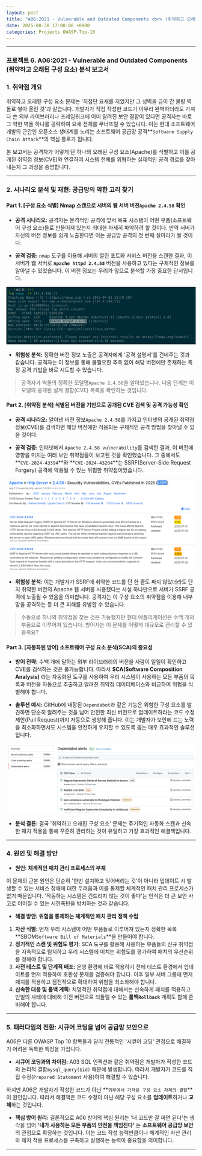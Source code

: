 ```yaml
---
layout: post
title: "A06:2021 - Vulnerable and Outdated Components <br> (취약하고 오래된 구성 요소) 분석 보고서"
date: 2025-08-30 17:00:00 +0900
categories: Projects OWASP-Top-10
---
```

---

### **프로젝트 6. A06:2021 - Vulnerable and Outdated Components <br> (취약하고 오래된 구성 요소) 분석 보고서**

### 1. 취약점 개요

   취약하고 오래된 구성 요소 문제는 '최첨단 요새를 지었지만 그 성벽을 금이 간 불량 벽돌로 쌓아 올린 것'과 같습니다. 개발자가 직접 작성한 코드가 아무리 완벽하더라도 가져다 쓴 외부 라이브러리나 프레임워크에 이미 알려진 보안 결함이 있다면 공격자는 바로 그 약한 벽돌 하나를 공략하여 요새 전체를 무너뜨릴 수 있습니다. 이는 현대 소프트웨어 개발의 근간인 오픈소스 생태계를 노리는 소프트웨어 공급망 공격**`Software Supply Chain Attack`**의 핵심 통로가 됩니다.

   본 보고서는 공격자가 어떻게 단 하나의 오래된 구성 요소(Apache)를 식별하고 이를 공개된 취약점 정보(CVE)와 연결하여 시스템 전체를 위협하는 실제적인 공격 경로를 찾아내는지 그 과정을 증명합니다.

---

### 2. 시나리오 분석 및 재현: 공급망의 약한 고리 찾기

#### Part 1. [구성 요소 식별] Nmap 스캔으로 서버의 웹 서버 버전`Apache 2.4.58` 확인

*   **공격 시나리오:**
   공격자는 본격적인 공격에 앞서 목표 시스템이 어떤 부품(소프트웨어 구성 요소)들로 만들어져 있는지 최대한 자세히 파악하려 할 것이다. 만약 서버가 자신의 버전 정보를 쉽게 노출한다면 이는 공급망 공격의 첫 번째 실마리가 될 것이다.

*   **공격 검증:**
   `nmap` 도구를 이용해 서버의 열린 포트와 서비스 버전을 스캔한 결과, 이 서버가 웹 서버로 **`Apache httpd 2.4.58`** 버전을 사용하고 있다는 구체적인 정보를 알아낼 수 있었습니다. 이 버전 정보는 우리가 앞으로 분석할 가장 중요한 단서입니다.

![Apache version](/assets/images/A06_P1-1.png)

*   **위험성 분석:**
   정확한 버전 정보 노출은 공격자에게 '공격 설명서'를 건네주는 것과 같습니다. 공격자는 이 정보를 통해 불필요한 추측 없이 해당 버전에만 존재하는 특정 공격 기법을 바로 시도할 수 있습니다.

>  공격자가 벽돌의 정확한 모델명`Apache 2.4.58`을 알아냈습니다. 다음 단계는 이 모델의 공개된 설계 결함(CVE) 목록을 확인하는 것입니다.

#### Part 2. [취약점 분석] 식별된 버전을 기반으로 공개된 CVE 검색 및 공격 가능성 확인

*   **공격 시나리오:**
   알아낸 버전 정보`Apache 2.4.58`를 가지고 인터넷의 공개된 취약점 정보(CVE)를 검색하면 해당 버전에만 적용되는 구체적인 공격 방법을 찾아낼 수 있을 것이다.

*   **공격 검증:**
   인터넷에서 `Apache 2.4.58 vulnerability`를 검색한 결과, 이 버전에 영향을 미치는 여러 보안 취약점들이 보고된 것을 확인했습니다. 그 중에서도 **`CVE-2024-43394`**와 **`CVE-2024-43204`**는 SSRF(Server-Side Request Forgery) 공격에 악용될 수 있는 위험한 취약점이었습니다.

![SSRF CVE](/assets/images/A06_P2-1.png)

*   **위험성 분석:**
   이는 개발자가 SSRF에 취약한 코드를 단 한 줄도 짜지 않았더라도 단지 취약한 버전의 Apache 웹 서버를 사용했다는 사실 하나만으로 서버가 SSRF 공격에 노출될 수 있음을 의미합니다. 공격자는 이 구성 요소의 취약점을 이용해 내부망을 공격하는 등 더 큰 피해를 유발할 수 있습니다.

>  수동으로 하나의 취약점을 찾는 것은 가능했지만 현대 애플리케이션은 수백 개의 부품으로 이루어져 있습니다. 방어자는 이 문제를 어떻게 대규모로 관리할 수 있을까요?

#### Part 3. [자동화된 방어] 소프트웨어 구성 요소 분석(SCA)의 중요성

*   **방어 전략:**
   수백 개에 달하는 외부 라이브러리의 버전을 사람이 일일이 확인하고 CVE를 검색하는 것은 불가능합니다. 따라서 **SCA(Software Composition Analysis)** 라는 자동화된 도구를 사용하여 우리 시스템이 사용하는 모든 부품의 목록과 버전을 자동으로 추출하고 알려진 취약점 데이터베이스와 비교하여 위험을 식별해야 합니다.

*   **솔루션 예시:**
   GitHub에 내장된 `Dependabot`과 같은 기능은 위험한 구성 요소를 발견하면 단순히 알려주는 것을 넘어 안전한 최신 버전으로 업데이트하라는 코드 수정 제안(Pull Request)까지 자동으로 생성해 줍니다. 이는 개발자가 보안에 드는 노력을 최소화하면서도 시스템을 안전하게 유지할 수 있도록 돕는 매우 효과적인 솔루션입니다.

![Dependabot](/assets/images/A06_P3-2.png)

*   **분석 결론:**
   결국 '취약하고 오래된 구성 요소' 문제는 주기적인 자동화 스캔과 신속한 패치 적용을 통해 꾸준히 관리하는 것이 유일하고 가장 효과적인 해결책입니다.

---

### 4. 원인 및 해결 방안

*   **원인: 체계적인 패치 관리 프로세스의 부재**

   이 문제의 근본 원인은 단순히 '한번 설치하고 잊어버리는 것'이 아니라 업데이트 시 발생할 수 있는 서비스 장애에 대한 두려움과 이를 통제할 체계적인 패치 관리 프로세스가 없기 때문입니다. '작동하는 시스템은 건드리지 않는 것이 좋다'는 인식은 더 큰 보안 사고로 이어질 수 있는 시한폭탄을 방치하는 것과 같습니다.

*   **해결 방안: 위험을 통제하는 체계적인 패치 관리 정책 수립**

   1.  **자산 식별:** 먼저 우리 시스템이 어떤 부품들로 이루어져 있는지 정확한 목록 **SBOM`Software Bill of Materials`**을 만들어야 합니다.
   2.  **정기적인 스캔 및 위험도 평가:** SCA 도구를 활용해 사용하는 부품들의 신규 취약점을 지속적으로 탐지하고 우리 시스템에 미치는 위험도를 평가하여 패치의 우선순위를 정해야 합니다.
   3.  **사전 테스트 및 단계적 배포:** 운영 환경에 바로 적용하기 전에 테스트 환경에서 업데이트를 먼저 적용하여 호환성 문제를 검증해야 합니다. 이후 일부 서버 그룹에 먼저 패치를 적용하고 점진적으로 확대하여 위험을 최소화해야 합니다.
   4.  **신속한 대응 및 롤백 계획:** 치명적인 취약점에 대해서는 신속하게 패치를 적용하고 만일의 사태에 대비해 이전 버전으로 되돌릴 수 있는 **롤백`Rollback`** 계획도 함께 준비해야 합니다.

---

### 5. 패러다임의 전환: 시큐어 코딩을 넘어 공급망 보안으로

A06은 다른 OWASP Top 10 항목들과 달리 전통적인 '시큐어 코딩' 관점으로 해결하기 어려운 독특한 특징을 가집니다.

*   **시큐어 코딩과의 차이점:**
   A03 SQL 인젝션과 같은 취약점은 개발자가 작성한 코드의 논리적 결함`mysql_query($id)` 때문에 발생합니다. 따라서 개발자가 코드를 직접 수정(`Prepared Statement` 사용)하여 해결할 수 있습니다.

   하지만 A06은 개발자가 작성한 코드가 아닌 **`외부에서 가져온 구성 요소 자체의 결함`**이 원인입니다. 따라서 해결책은 코드 수정이 아닌 해당 구성 요소를 **업데이트**하거나 **교체**하는 것입니다.

*   **핵심 방어 원리:**
   결론적으로 A06 방어의 핵심 원리는 '내 코드만 잘 짜면 된다'는 생각을 넘어 **'내가 사용하는 모든 부품의 안전을 책임진다'** 는 **소프트웨어 공급망 보안**의 관점으로 확장하는 것입니다. 이는 코드 작성 능력만큼이나 체계적인 자산 관리와 패치 적용 프로세스를 구축하고 실행하는 능력이 중요함을 의미합니다.

<hr class="short-rule">